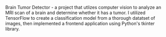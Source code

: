 Brain Tumor Detector - a project that utlizes computer vision to analyze an MRI scan of a brain and determine whether it has a tumor. I utilized TensorFlow to create a classification model from a thorough datatset of images, then implemented a frontend application using Python's tkinter library.
